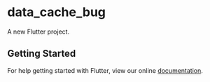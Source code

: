 # data_cache_bug

A new Flutter project.

## Getting Started

For help getting started with Flutter, view our online
[documentation](https://flutter.io/).
